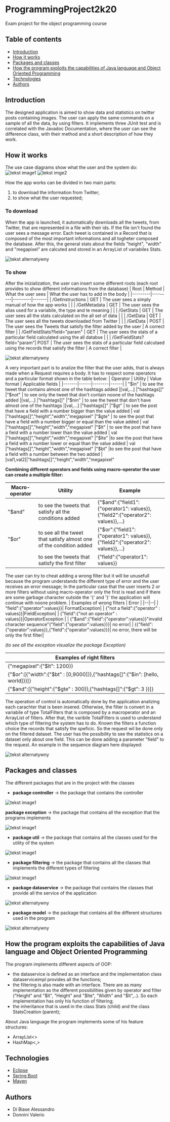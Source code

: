 # ProgrammingProject2k20
Exam project for the object programming course

## Table of contents
* [Introduction](#Introduction)
* [How it works](#How-it-works)
* [Packages and classes](#Packages-and-classes)
* [How the program exploits the capabilities of Java language and Object Oriented Programming](#How-the-program-exploits-the-capabilities-of-Java-language-and-Object-Oriented-Programming)
* [Technologies](#Technologies)
* [Authors](#Authors)


## Introduction
The designed application is aimed to show data and statistics on twitter posts containing images. The user can apply the same commands on a sample of all the data, by using filters. It implements three JUnit test and is correlated with the Javadoc Documentation, where the user can see the difference class, with their method and a short description of how they work.

## How it works
The use case diagrams show what the user and the system do:
![tekst image1](./umlDiagram/UserUseCaseDiagram.jpg)
![tekst imge2](./umlDiagram/SystemUseCaseDiagram2.jpg)


How the app works can be divided in two main parts:
1. to download the information from Twitter;
2. to show what the user requested;


### To download
When the app is launched, it automatically downloads all the tweets, from Twitter, that are represented in a file with their ids.
If the file isn't found the user sees a message error. Each tweet is contained in a Record that is composed of the most important informations and all togheter composed the database. After this, the general stats about the fields "height", "width" and "megapixel" are calcuted and stored in an ArrayList of variabiles Stats.

![tekst alternatywny](./umlDiagram/Initializing1.JPG)

### To show
After the inizialization, the user can insert some different roots (each root provides to show different informations from the database)
| Root | Method | What the user sees | What the user has to add in the body |
|---------|---------|---------|-------|
| /GetInstructions | GET | The user sees a simply manual of how the app works | |
| /GetMetadata | GET | The user sees the alias used for a variabile, the type and te meaning | |
| /GetStats | GET | The user sees all the stats calculated on the all set of data | |
| /GetData | GET | The user sees all the tweets downloaded from Twitter | |
| /GetData | POST | The user sees the Tweets that satisfy the filter added by the user | A correct filter |
| /GetFieldStats?field="param" | GET | The user sees the stats of a particular field calculated using the all databse | |
| /GetFieldStats?field="param"| POST | The user sees the stats of a particular field calcutaed using the records that satisfy the filter | A correct filter |

![tekst alternatywny](./umlDiagram/Initializing2.jpg)

A very important part is to analize the filter that the user adds, that is always made when a Request requires a body. It has to respect some operators and a particular format shown in the table below:
| Operator | Utility | Value format | Applicable fields |
|-------|------|--------|------|
| "$in" | to see the tweet that contains almost one of the hashtags added                    |[val,...] |"hashtags[]"
|"$not" | to see only the tweet that don't contain noone of the hashtags added               |[val,...] |"hashtags[]"
|"$nin" | to see the tweet that don't have almost one of the hashtags                        |[val,...] |"hashtags[]"
|"$gt"  | to see the post that have a field with a number bigger than the value added        | val      |"hashtags[]","height","width","megapixel"
|"$gte" | to see the post that have a field with a number bigger or equal than the value added | val    |"hashtags[]","height","width","megapixel"
|"$lt"  | to see the post that have a field with a number lower than the value added         | val      |"hashtags[]","height","width","megapixel"
|"$lte" |to see the post that have a field with a number lower or equal than the value added | val      |"hashtags[]","height","width","megapixel"
|"$bt"  |to see the post that have a field with a number between the two added               |[val1,val2]|"hashtags[]","height","width","megapixel"

**Combining different operators and fields using macro-operator the user can create a multiple filter:**

| Macro-operator | Utility | Example |
|--|--|--|
| "$and" |to see the tweets that satisfy all the conditions added| {"$and":{"field1":{"operator1": values}},{"field2":{"operator2": values}},...}
| "$or"  |to see all the tweet that satisfy almost one of the condition added|{"$or":{"field1":{"operator1": values}},{"field2":{"operator2": values}},...}
|        |to see the tweets that satisfy the first filter| {"field":{"operator1": values}}

The user can try to cheat adding a wrong filter but it will be unusefull because the program understands the different type of error and the user receives an error message; In the particular case that the user inserts 2 or more filters without using macro-operator only the first is read and if there are some garbage character outside the '{' and '}' the application will continue with noone problem. 
| Examples of wrong filters | Error |
|--|--|
| "field":{"operator":values}}| FormatException|
| {"not a field":{"operator" : values}}|FieldException|
| {"field":{"not an operator" : values}}|OperatorException |
| {"$and":{"field":{"operator":values}}"invalid character sequence"{"field":{"operator":values}}}| no error|
| {{"field":{"operator":values}},{"field":{"operator":values}}}| no error, there will be only the first filter|
  
_(to see all the exception visualize the package Exception)_  

|Examples of right filters|
|--|
|{"megapixel":{"$lt": 1200}}|
|{"$or":[{"width":{"$bt" : [0,9000]}},{"hashtags[]":{"$in": [hello, world]}}]}|
|{"$and":[{"height":{"$gte" : 300}},{"hashtags[]":{"$gt": 3 }}]}|

The operation of control is automatically done by the application analizing each carachter that is been insered.
Otherwise, the filter is convert in a variabile of type TotalFilters that is composed by a macroperator and an ArrayList of filters.
After that, the varibile TotalFilters is used to understand which type of filtering the system has to do. Known the filters a function choice the records that satisfy the speficic. So the request wil be done only on the filtered dataset.
The user has the possibility to see the statistics on a dataset only about one field. This can be done adding a parameter "field" to the request.
An example in the sequence diagram here displayed:

![tekst alternatywny](./umlDiagram/Filtering.jpg)

## Packages and classes
The different packages that are in the project with the classes

* **package controller** -> the package that contains the controller                        

![tekst image1](./umlDiagram/controller.png) 

 **package exception** -> the package that contains all the exception that the programs implements
 
![tekst image1](./umlDiagram/exception.png)

* **package util** -> the package that contains all the classes used for the utility of the system

![tekst image1](./umlDiagram/util.png)

* **package filtering** -> the package that contains all the classes that implements the different types of filtering

![tekst image1](./umlDiagram/filtering2.png)

* **package dataservice** -> the package that contains the classes that provide all the service of the application

![tekst alternatywny](./umlDiagram/dataservice.png)

* **package model** -> the package that contains all the different structures used in the program

![tekst alternatywny](./umlDiagram/model.png)


## How the program exploits the capabilities of Java language and Object Oriented Programming
The program implements different aspects of OOP:
* the dataservice is defined as an interface and the implementation class dataserviceimpl provides all the functions;
* the filtering is also made with an interface. There are as many implementation as the different possibilities given by operator and filter ("Height" and "$lt", "Height" and "$lte", "Width" and "$lt",..). So each implementation has only his function of filtering;
* the inheritance that is used in the class Stats (child) and the class StatsCreation (parent);

About Java language the program implements some of his feature structures:
* ArrayList<>
* HashMap<,>


## Technologies
* [Eclipse](https://www.eclipse.org/)
* [Spring Boot](https://spring.io/projects/spring-boot)
* [Maven](https://mvnrepository.com/)

## Authors
* Di Biase Alessandro
* Donnini Valerio

